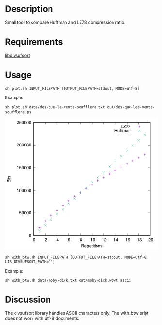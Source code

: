 # Description

Small tool to compare Huffman and LZ78 compression ratio.

# Requirements

[libdivsufsort](https://github.com/y-256/libdivsufsort)

# Usage

```
sh plot.sh INPUT_FILEPATH [OUTPUT_FILEPATH=stdout, MODE=utf-8]
```
Example: 

```
sh plot.sh data/des-que-le-vents-soufflera.txt out/des-que-les-vents-soufflera.ps
```

![alt](des-que-le-vent-soufflera.png "LZ78 Huffman comparison")

```
sh with_btw.sh INPUT_FILEPATH [OUTPUT_FILEPATH=stdout, MODE=utf-8, LIB_DIVSUFSORT_PATH=""]
```

Example: 

```
sh with_btw.sh data/moby-dick.txt out/moby-dick.wbwt ascii
```

# Discussion

The divsufsort library handles ASCII characters only. The with_btw sript does not work with utf-8 documents.


